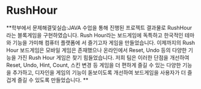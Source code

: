 # RushHour
**학부에서 문제해결및실습:JAVA 수업을
통해 진행된 프로젝트 결과물로
RushHour 라는 블록게임을 구현하였습니다.
 Rush Hour라는 보드게임에 독특하고 한국적인 테마와 기능을 가미해 컴퓨터 플랫폼에
서 즐기고자 게임을 만들었습니다.
이제까지의 Rush Hour 보드게임은 모바일 게임은 존재했으나 온라인에서 Reset, Undo 등의
다양한 기능을 가진 Rush Hour 게임은 찾기 힘들었습니다.
저희 팀은 이러한 단점을 개선하여 Reset, Undo, Hint, Count, 스킨 변경 등
게임을 더 편하게 즐길 수 있는 다양한 기능을
추가하고, 디자인을 게임의 기능이 돋보이도록 개선하여
보드게임을 사용자가 더 즐겁게 즐길 수 있도록 만들었습니다.
**
